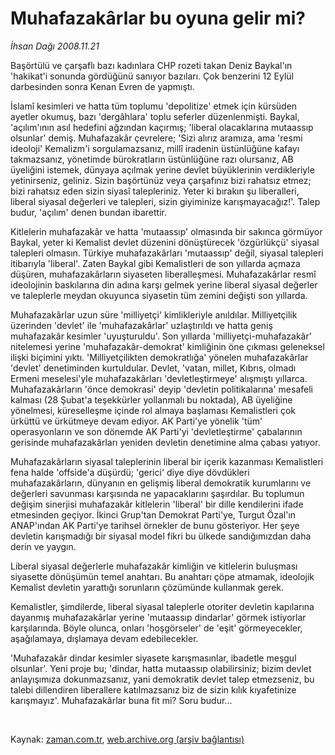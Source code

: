# Muhafazakârlar bu oyuna gelir mi?

*İhsan Dağı 2008.11.21*

<tr><td class="metin" colspan="2" style="padding-top: 20px; padding-left: 5px; padding-right: 10px;">Başörtülü ve çarşaflı bazı kadınlara CHP rozeti takan Deniz Baykal'ın 'hakikat'i sonunda gördüğünü sanıyor bazıları. Çok benzerini 12 Eylül darbesinden sonra Kenan Evren de yapmıştı.</td></tr><tr><td class="metin" colspan="2" style="padding-top: 20px; padding-left: 5px; padding-right: 10px;"><p> İslamî kesimleri ve hatta tüm toplumu 'depolitize' etmek için kürsüden ayetler okumuş, bazı 'dergâhlara' toplu seferler düzenlenmişti. Baykal, 'açılım'ının asıl hedefini ağzından kaçırmış; 'liberal olacaklarına mutaassıp olsunlar' demiş. Muhafazakâr çevrelere; 'Sizi alırız aramıza, ama 'resmi ideoloji' Kemalizm'i sorgulamazsanız, millî iradenin üstünlüğüne kafayı takmazsanız, yönetimde bürokratların üstünlüğüne razı olursanız, AB üyeliğini istemek, dünyaya açılmak yerine devlet büyüklerinin verdikleriyle yetinirseniz, geliniz. Sizin başörtünüz veya çarşafınız bizi rahatsız etmez; bizi rahatsız eden sizin siyasî talepleriniz. Yeter ki bırakın şu liberalleri, liberal siyasal değerleri ve talepleri, sizin giyiminize karışmayacağız!'. Talep budur, 'açılım' denen bundan ibarettir.
<p>Kitlelerin muhafazakâr ve hatta 'mutaassıp' olmasında bir sakınca görmüyor Baykal, yeter ki Kemalist devlet düzenini dönüştürecek 'özgürlükçü' siyasal talepleri olmasın. Türkiye muhafazakârları 'mutaassıp' değil, siyasal talepleri itibarıyla 'liberal'. Zaten Baykal gibi Kemalistleri de son yıllarda açmaza düşüren, muhafazakârların siyaseten liberalleşmesi. Muhafazakârlar resmî ideolojinin baskılarına din adına karşı gelmek yerine liberal siyasal değerler ve taleplerle meydan okuyunca siyasetin tüm zemini değişti son yıllarda.
<p>Muhafazakârlar uzun süre 'milliyetçi' kimlikleriyle anıldılar. Milliyetçilik üzerinden 'devlet' ile 'muhafazakârlar' uzlaştırıldı ve hatta geniş muhafazakâr kesimler 'uyuşturuldu'. Son yıllarda 'milliyetçi-muhafazakâr' nitelemesi yerine 'muhafazakâr-demokrat' kimliğinin öne çıkması geleneksel ilişki biçimini yıktı. 'Milliyetçilikten demokratlığa' yönelen muhafazakârlar 'devlet' denetiminden kurtuldular. Devlet, 'vatan, millet, Kıbrıs, olmadı Ermeni meselesi'yle muhafazakârları 'devletleştirmeye' alışmıştı yıllarca. Muhafazakârların 'önce demokrasi' deyip 'devletin politikalarına' mesafeli kalması (28 Şubat'a teşekkürler yollanmalı bu noktada), AB üyeliğine yönelmesi, küreselleşme içinde rol almaya başlaması Kemalistleri çok ürküttü ve ürkütmeye devam ediyor. AK Parti'ye yönelik 'tüm' operasyonların ve son dönemde AK Parti'yi 'devletleştirme' çabalarının gerisinde muhafazakârları yeniden devletin denetimine alma çabası yatıyor.
<p>Muhafazakârların siyasal taleplerinin liberal bir içerik kazanması Kemalistleri fena halde 'offside'a düşürdü; 'gerici' diye diye dövdükleri muhafazakârların, dünyanın en gelişmiş liberal demokratik kurumlarını ve değerleri savunması karşısında ne yapacaklarını şaşırdılar. Bu toplumun değişim sinerjisi muhafazakâr kitlelerin 'liberal' bir dille kendilerini ifade etmesinden geçiyor. İkinci Grup'tan Demokrat Parti'ye, Turgut Özal'ın ANAP'ından AK Parti'ye tarihsel örnekler de bunu gösteriyor. Her şeye devletin karışmadığı bir siyasal model fikri bu ülkede sandığımızdan daha derin ve yaygın.
<p>Liberal siyasal değerlerle muhafazakâr kimliğin ve kitlelerin buluşması siyasette dönüşümün temel anahtarı. Bu anahtarı çöpe atmamak, ideolojik Kemalist devletin yarattığı sorunların çözümünde kullanmak gerek. 
<p>Kemalistler, şimdilerde, liberal siyasal taleplerle otoriter devletin kapılarına dayanmış muhafazakârlar yerine 'mutaassıp dindarlar' görmek istiyorlar karşılarında. Böyle olunca, onları 'hoşgörseler' de 'eşit' görmeyecekler, aşağılamaya, dışlamaya devam edebilecekler.
<p>'Muhafazakâr dindar kesimler siyasete karışmasınlar, ibadetle meşgul olsunlar'. Yeni proje bu; 'dindar, hatta mutaassıp olabilirsiniz; bizim devlet anlayışımıza dokunmazsanız, yani demokratik devlet talep etmezseniz, bu talebi dillendiren liberallere katılmazsanız biz de sizin kılık kıyafetinize karışmayız'. Muhafazakârlar buna fit mi? Soru budur... 
<p><br/></p></p></p></p></p></p></p></p></td></tr>

Kaynak: [zaman.com.tr](http://zaman.com.tr/yazar.do?yazino=762463), [web.archive.org (arşiv bağlantısı)](http://web.archive.org/web/20081222130625/http://www.zaman.com.tr:80/yazar.do?yazino=762463)
